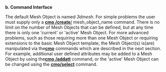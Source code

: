 **b. Command Interface**

The default Mesh Object is named *3dmesh*. For simple problems the user
must supply only a [**cmo** **/create**/](commands/cmo/cmo_create.md) mesh\_object\_name
command. There is no limit on the number of Mesh Objects that can be
defined, but at any time there is only one 'current' or 'active' Mesh
Object. For more advanced problems, such as those requiring more than
one Mesh Object or requiring extensions to the basic Mesh Object
template, the Mesh Object(s) is(are) manipulated via the[**cmo**](commands/CMO2.md) commands which are described in the next
section. For example, additional user defined attributes may be added to
a Mesh Object by using the[**cmo** **/addatt**](commands/cmo/cmo_addatt.md) command, or the
'active' Mesh Object can be changed using the [**cmo/select**](commands/cmo/cmo_select.md) command.
